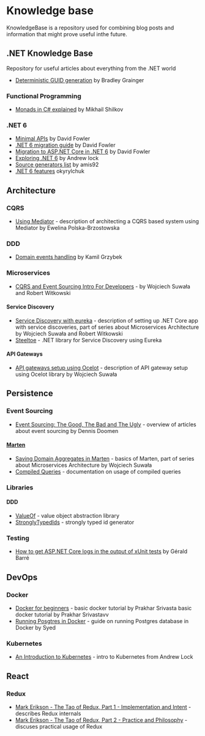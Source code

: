 # Knowledge base

KnowledgeBase is a repository used for combining blog posts and information that might prove useful inthe future.

## .NET Knowledge Base

Repository for useful articles about everything from the .NET world

* [Deterministic GUID generation](https://github.com/LogosBible/Logos.Utility/blob/master/src/Logos.Utility/GuidUtility.cs) by Bradley Grainger

### Functional Programming

* [Monads in C# explained](https://mikhail.io/2018/07/monads-explained-in-csharp-again/) by Mikhail Shilkov

### .NET 6

* [Minimal APIs](https://gist.github.com/davidfowl/ff1addd02d239d2d26f4648a06158727) by David Fowler
* [.NET 6 migration guide](https://gist.github.com/davidfowl/0e0372c3c1d895c3ce195ba983b1e03d) by David Fowler
* [Migration to ASP.NET Core in .NET 6](https://gist.github.com/davidfowl/0e0372c3c1d895c3ce195ba983b1e03d) by David Fowler
* [Exploring .NET 6](https://andrewlock.net/series/exploring-dotnet-6/) by Andrew lock
* [Source generators list](https://github.com/amis92/csharp-source-generators) by amis92
* [.NET 6 features](https://github.com/okyrylchuk/dotnet6_features) okyrylchuk

## Architecture

### CQRS

* [Using Mediator](https://altkomsoftware.pl/en/blog/microservices-net-core-cqrs-mediatr/) - description of architecting a CQRS based system using Mediator by Ewelina Polska-Brzostowska

### DDD

* [Domain events handling](http://www.kamilgrzybek.com/design/handling-domain-events-missing-part/) by Kamil Grzybek

### Microservices

* [CQRS and Event Sourcing Intro For Developers](https://altkomsoftware.pl/en/blog/cqrs-event-sourcing/) - by Wojciech Suwała and Robert Witkowski

#### Service Discovery

* [Service Discovery with eureka](https://altkomsoftware.pl/en/blog/service-discovery-eureka/) - description of setting up .NET Core app with service discoveries, part of series about Microservices Architecture by Wojciech Suwała and Robert Witkowski
* [Steeltoe](https://steeltoe.io) - .NET library for Service Discovery using Eureka

#### API Gateways

* [API gateways setup using Ocelot](https://altkomsoftware.pl/en/blog/building-api-gateways-with-ocelot/) - description of API gateway setup using Ocelot library by Wojciech Suwała
  
## Persistence

### Event Sourcing

* [Event Sourcing: The Good, The Bad and The Ugly](https://www.continuousimprover.com/2017/11/event-sourcing-good-bad-and-ugly.html) - overview of articles about event sourcing by Dennis Doomen

#### [Marten](http://jasperfx.github.io/marten/)

* [Saving Domain Aggregates in Marten](https://altkomsoftware.pl/en/blog/building-microservices-domain-aggregates/) - basics of Marten, part of series about Microservices Architecture by Wojciech Suwała
* [Compiled Queries](http://jasperfx.github.io/marten/documentation/documents/querying/compiled_queries/) - documentation on usage of compiled queries

### Libraries

#### DDD

* [ValueOf](https://github.com/mcintyre321/ValueOf) - value object abstraction library
* [StronglyTypedIds](https://github.com/andrewlock/StronglyTypedId) - strongly typed id generator

### Testing

* [How to get ASP.NET Core logs in the output of xUnit tests](https://www.meziantou.net/how-to-get-asp-net-core-logs-in-the-output-of-xunit-tests.htm) by Gérald Barré

## DevOps

### Docker

* [Docker for beginners](https://docker-curriculum.com) - basic docker tutorial by Prakhar Srivasta basic docker tutorial by Prakhar Srivastavv
* [Running Posgtres in Docker](https://hackernoon.com/dont-install-postgres-docker-pull-postgres-bee20e200198) - guide on running Postgres database in Docker by Syed

### Kubernetes

* [An Introduction to Kubernetes](https://andrewlock.net/deploying-asp-net-core-applications-to-kubernetes-part-1-an-introduction-to-kubernetes/) - intro to Kubernetes from Andrew Lock

## React

### Redux
* [Mark Erikson - The Tao of Redux, Part 1 - Implementation and Intent](https://blog.isquaredsoftware.com/2017/05/idiomatic-redux-tao-of-redux-part-1/) - describes Redux internals
* [Mark Erikson - The Tao of Redux, Part 2 - Practice and Philosophy](https://blog.isquaredsoftware.com/2017/05/idiomatic-redux-tao-of-redux-part-2/) - discuses practical usage of Redux
